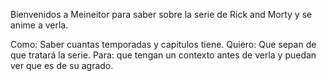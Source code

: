 Bienvenidos a Meineitor
para saber sobre la serie de Rick and Morty
y se anime a verla.

Como: Saber cuantas temporadas y capitulos tiene.
Quiero: Que sepan de que tratará la serie.
Para: que tengan un contexto antes de verla y puedan ver que es de su agrado.